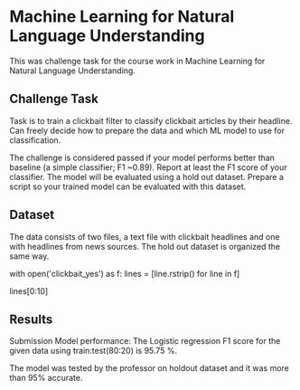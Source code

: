 # Machine Learning for Natural Language Understanding

This was challenge task for the course work in Machine Learning for Natural Language Understanding.

## Challenge Task

Task is to train a clickbait filter to classify clickbait articles by their headline. Can freely decide how to prepare the data and which ML model to use for classification.

The challenge is considered passed if your model performs better than baseline (a simple classifier; F1 ~0.89). Report at least the F1 score of your classifier. The model will be evaluated using a hold out dataset. Prepare a script so your trained model can be evaluated with this dataset.

## Dataset

The data consists of two files, a text file with clickbait headlines and one with headlines from news sources. The hold out dataset is organized the same way.

with open('clickbait_yes') as f:
    lines = [line.rstrip() for line in f]

lines[0:10]

## Results

Submission Model performance: The Logistic regression F1 score for the given data using train:test(80:20) is 95.75 %.

The model was tested by the professor on holdout dataset and it was more than 95% accurate.

